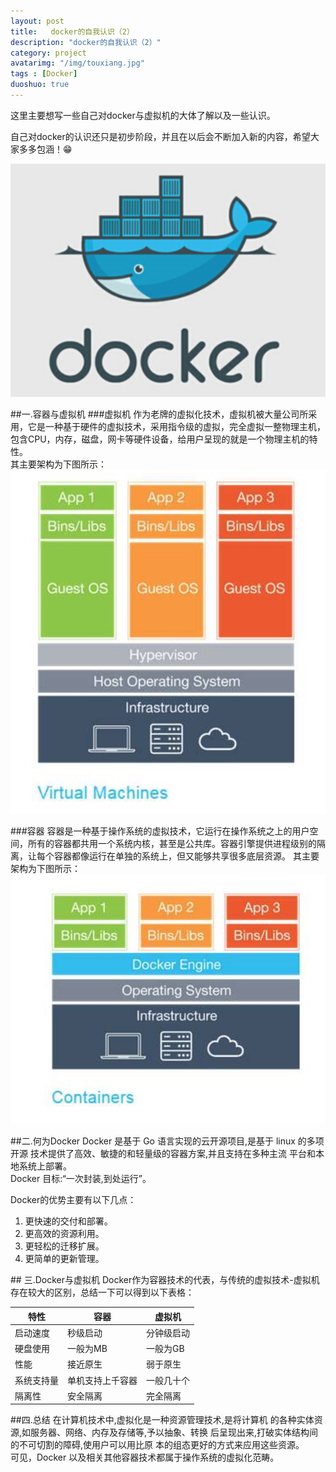 ```yaml
---
layout: post
title:   docker的自我认识（2）
description: "docker的自我认识（2）"
category: project
avatarimg: "/img/touxiang.jpg"
tags : [Docker]
duoshuo: true
---
```

这里主要想写一些自己对docker与虚拟机的大体了解以及一些认识。

自己对docker的认识还只是初步阶段，并且在以后会不断加入新的内容，希望大家多多包涵！😁

![1]

<!-- more -->

##一.容器与虚拟机
###虚拟机
作为老牌的虚拟化技术，虚拟机被大量公司所采用，它是一种基于硬件的虚拟技术，采用指令级的虚拟，完全虚拟一整物理主机，包含CPU，内存，磁盘，网卡等硬件设备，给用户呈现的就是一个物理主机的特性。    
其主要架构为下图所示：    
![2]

###容器
容器是一种基于操作系统的虚拟技术，它运行在操作系统之上的用户空间，所有的容器都共用一个系统内核，甚至是公共库。容器引擎提供进程级别的隔离，让每个容器都像运行在单独的系统上，但又能够共享很多底层资源。	
其主要架构为下图所示：	
![3]

##二.何为Docker
Docker 是基于 Go 语言实现的云开源项目,是基于 linux 的多项开源 技术提供了高效、敏捷的和轻量级的容器方案,并且支持在多种主流 平台和本地系统上部署。		
Docker 目标:“一次封装,到处运行”。

Docker的优势主要有以下几点：

1. 更快速的交付和部署。	
2. 更高效的资源利用。	
3. 更轻松的迁移扩展。	
4. 更简单的更新管理。	


## 三.Docker与虚拟机
Docker作为容器技术的代表，与传统的虚拟技术-虚拟机存在较大的区别，总结一下可以得到以下表格：

| 特性 | 容器| 虚拟机 |
| ------------ | ------------- | ------------ |
| 启动速度 | 秒级启动 | 分钟级启动|
| 硬盘使用 | 一般为MB | 一般为GB |
| 性能 | 接近原生 | 弱于原生 |
| 系统支持量 | 单机支持上千容器 | 一般几十个 |
| 隔离性 | 安全隔离 | 完全隔离 |

##四.总结
在计算机技术中,虚拟化是一种资源管理技术,是将计算机 的各种实体资源,如服务器、网络、内存及存储等,予以抽象、转换 后呈现出来,打破实体结构间的不可切割的障碍,使用户可以用比原 本的组态更好的方式来应用这些资源。  
可见，Docker 以及相关其他容器技术都属于操作系统的虚拟化范畴。


[1]:/img/认识docker/1.png
[2]:/img/认识docker/2.jpg
[3]:/img/认识docker/3.jpg